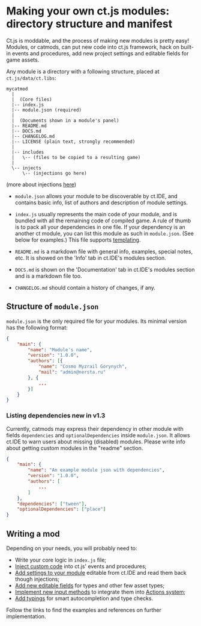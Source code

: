 # Making your own ct.js modules: directory structure and manifest

Ct.js is moddable, and the process of making new modules is pretty easy! Modules, or catmods, can put new code into ct.js framework, hack on built-in events and procedures, add new project settings and editable fields for game assets.

Any module is a directory with a following structure, placed at `ct.js/data/ct.libs`:

```
mycatmod
  |
  |  (Core files)
  |-- index.js
  |-- module.json (required)
  |
  |  (Documents shown in a module's panel)
  |-- README.md
  |-- DOCS.md
  |-- CHANGELOG.md
  |-- LICENSE (plain text, strongly recommended)
  |
  |-- includes
  |   \-- (files to be copied to a resulting game)
  |
  \-- injects
      \-- (injections go here)
```
(more about injections [here](modding-events-and-injections.html))

* `module.json` allows your module to be discoverable by ct.IDE, and contains basic info, list of authors and description of module settings.

* `index.js` usually represents the main code of your module, and is bundled with all the remaining code of compiled game. A rule of thumb is to pack all your dependencies in one file. If your dependency is an another ct module, you can list this module as such in `module.json`. (See below for examples.) This file supports [templating](modding-events-and-injections.html#templating).

* `README.md` is a markdown file with general info, examples, special notes, etc. It is showed on the 'Info' tab in ct.IDE's modules section.

* `DOCS.md` is shown on the 'Documentation' tab in ct.IDE's modules section and is a markdown file too.

* `CHANGELOG.md` should contain a history of changes, if any.

## Structure of `module.json`

`module.json` is the only required file for your modules. Its minimal version has the following format:

```json
{
    "main": {
        "name": "Module's name",
        "version": "1.0.0",
        "authors": [{
            "name": "Cosmo Myzrail Gorynych",
            "mail": "admin@nersta.ru"
        }, {
            ...
        }]
    }
}
```

### Listing dependencies <badge>new in v1.3</badge>

Currently, catmods may express their dependency in other module with fields `dependencies` and `optionalDependencies` inside `module.json`. It allows ct.IDE to warn users about missing (disabled) modules. Please write info about getting custom modules in the "readme" section.

```json {9,10}
{
    "main": {
        "name": "An example module json with dependencies",
        "version": "1.0.0",
        "authors": [
            ...
        ]
    },
    "dependencies": ["tween"],
    "optionalDependencies": ["place"]
}
```

## Writing a mod

Depending on your needs, you will probably need to:

* Write your core logic in `index.js` file;
* [Inject custom code](modding-events-and-injections.html) into ct.js' events and procedures;
* [Add settings to your module](modding-events-and-injections.html) editable from ct.IDE and read them back though injections;
* [Add new editable fields](modding-events-and-injections.html) for types and other few asset types;
* [Implement new input methods](modding-input-methods.html) to integrate them into [Actions system](actions.html);
* [Add typings](modding-typings-and-intellisense.html) for smart autocompletion and type checks.

Follow the links to find the examples and references on further implementation.